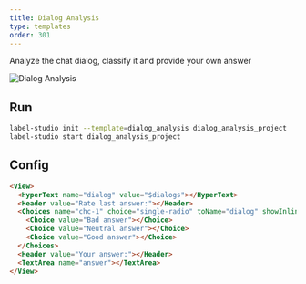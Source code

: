```yaml
---
title: Dialog Analysis
type: templates
order: 301
---
```


Analyze the chat dialog, classify it and provide your own answer

<img src="/images/screens/dialog_analysis.png" class="img-template-example" title="Dialog Analysis" />

## Run

```bash
label-studio init --template=dialog_analysis dialog_analysis_project
label-studio start dialog_analysis_project 
```

## Config 

```html
<View>
  <HyperText name="dialog" value="$dialogs"></HyperText>
  <Header value="Rate last answer:"></Header>
  <Choices name="chc-1" choice="single-radio" toName="dialog" showInline="true">
    <Choice value="Bad answer"></Choice>
    <Choice value="Neutral answer"></Choice>
    <Choice value="Good answer"></Choice>
  </Choices>
  <Header value="Your answer:"></Header>
  <TextArea name="answer"></TextArea>
</View>
```
